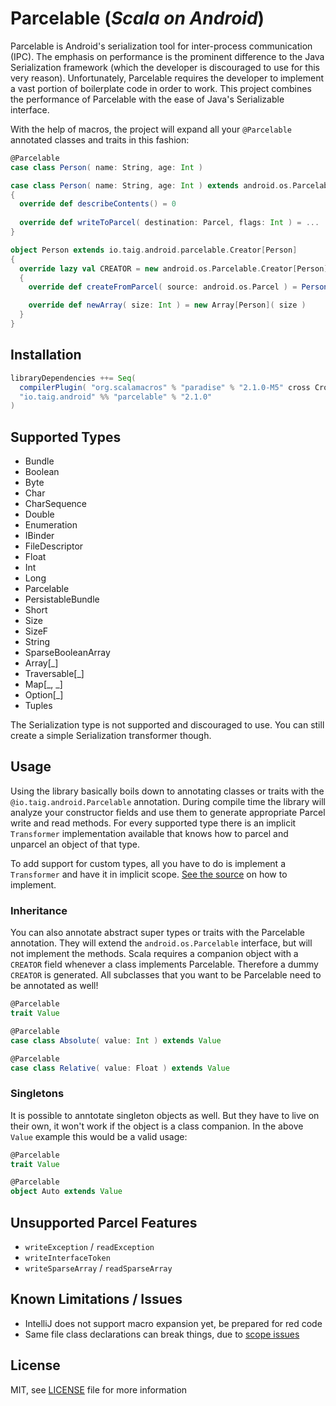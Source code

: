 # Parcelable (***Scala on Android***)

Parcelable is Android's serialization tool for inter-process communication (IPC). The emphasis on performance is the prominent difference to the Java Serialization framework (which the developer is discouraged to use for this very reason). Unfortunately, Parcelable requires the developer to implement a vast portion of boilerplate code in order to work. This project combines the performance of Parcelable with the ease of Java's Serializable interface.

With the help of macros, the project will expand all your `@Parcelable` annotated classes and traits in this fashion:

````scala
@Parcelable
case class Person( name: String, age: Int )
````

````scala
case class Person( name: String, age: Int ) extends android.os.Parcelable
{
  override def describeContents() = 0
  
  override def writeToParcel( destination: Parcel, flags: Int ) = ...
}

object Person extends io.taig.android.parcelable.Creator[Person]
{
  override lazy val CREATOR = new android.os.Parcelable.Creator[Person]
  {
    override def createFromParcel( source: android.os.Parcel ) = Person( ... )

    override def newArray( size: Int ) = new Array[Person]( size )
  }
}
````

## Installation

````scala
libraryDependencies ++= Seq(
  compilerPlugin( "org.scalamacros" % "paradise" % "2.1.0-M5" cross CrossVersion.full ),
  "io.taig.android" %% "parcelable" % "2.1.0"
)
````

## Supported Types

- Bundle
- Boolean
- Byte
- Char
- CharSequence
- Double
- Enumeration
- IBinder
- FileDescriptor
- Float
- Int
- Long
- Parcelable
- PersistableBundle
- Short
- Size
- SizeF
- String
- SparseBooleanArray
- Array[_]
- Traversable[_]
- Map[_, _]
- Option[_]
- Tuples

The Serialization type is not supported and discouraged to use. You can still create a simple Serialization transformer though.

## Usage

Using the library basically boils down to annotating classes or traits with the `@io.taig.android.Parcelable` annotation. During compile time the library will analyze your constructor fields and use them to generate appropriate Parcel write and read methods. For every supported type there is an implicit `Transformer` implementation available that knows how to parcel and unparcel an object of that type.

To add support for custom types, all you have to do is implement a `Transformer` and have it in implicit scope. [See the source][1] on how to implement.

### Inheritance

You can also annotate abstract super types or traits with the Parcelable annotation. They will extend the `android.os.Parcelable` interface, but will not implement the methods. Scala requires a companion object with a `CREATOR` field whenever a class implements Parcelable. Therefore a dummy `CREATOR` is generated. All subclasses that you want to be Parcelable need to be annotated as well!

````scala
@Parcelable
trait Value

@Parcelable
case class Absolute( value: Int ) extends Value

@Parcelable
case class Relative( value: Float ) extends Value
````

### Singletons

It is possible to anntotate singleton objects as well. But they have to live on their own, it won't work if the object is a class companion. In the above `Value` example this would be a valid usage:

````scala
@Parcelable
trait Value

@Parcelable
object Auto extends Value
````

## Unsupported Parcel Features

- `writeException` / `readException`
- `writeInterfaceToken`
- `writeSparseArray` / `readSparseArray`

## Known Limitations / Issues

- IntelliJ does not support macro expansion yet, be prepared for red code
- Same file class declarations can break things, due to [scope issues][2]

## License

MIT, see [LICENSE][3] file for more information

[1]: https://github.com/Taig/Parcelable/blob/master/src/main/scala/io/taig/android/parcelable/Transformer.scala
[2]: https://github.com/scalamacros/paradise/issues/14
[3]: https://raw.githubusercontent.com/Taig/Parcelable/master/LICENSE